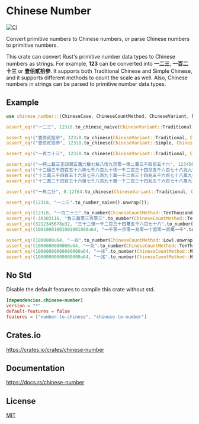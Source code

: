 Chinese Number
====================

[![CI](https://github.com/magiclen/chinese-number/actions/workflows/ci.yml/badge.svg)](https://github.com/magiclen/chinese-number/actions/workflows/ci.yml)

Convert primitive numbers to Chinese numbers, or parse Chinese numbers to primitive numbers.

This crate can convert Rust's primitive number data types to Chinese numbers as strings. For example, **123** can be converted into **一二三**, **一百二十三** or **壹佰貳拾參**. It supports both Traditional Chinese and Simple Chinese, and it supports different methods to count the scale as well. Also, Chinese numbers in strings can be parsed to primitive number data types.

## Example

```rust
use chinese_number::{ChineseCase, ChineseCountMethod, ChineseVariant, NumberToChinese, ChineseToNumber};

assert_eq!("一二三", 123i8.to_chinese_naive(ChineseVariant::Traditional, ChineseCase::Lower));

assert_eq!("壹佰貳拾參", 123i8.to_chinese(ChineseVariant::Traditional, ChineseCase::Upper, ChineseCountMethod::TenThousand).unwrap());
assert_eq!("壹佰贰拾参", 123i8.to_chinese(ChineseVariant::Simple, ChineseCase::Upper, ChineseCountMethod::TenThousand).unwrap());

assert_eq!("一百二十三", 123i8.to_chinese(ChineseVariant::Traditional, ChineseCase::Lower, ChineseCountMethod::TenThousand).unwrap());

assert_eq!("一極二載三正四澗五溝六穰七秭八垓九京零一億二萬三千四百五十六", 1234567890123456i64.to_chinese(ChineseVariant::Traditional, ChineseCase::Lower, ChineseCountMethod::Low).unwrap());
assert_eq!("十二穰三千四百五十六秭七千八百九十垓一千二百三十四京五千六百七十八兆九千零一十二億三千四百五十六萬七千八百九十", 123456789012345678901234567890i128.to_chinese(ChineseVariant::Traditional, ChineseCase::Lower, ChineseCountMethod::TenThousand).unwrap());
assert_eq!("十二萬三千四百五十六京七千八百九十萬一千二百三十四兆五千六百七十八萬九千零一十二億三千四百五十六萬七千八百九十", 123456789012345678901234567890i128.to_chinese(ChineseVariant::Traditional, ChineseCase::Lower, ChineseCountMethod::Middle).unwrap());
assert_eq!("十二萬三千四百五十六億七千八百九十萬一千二百三十四兆五千六百七十八萬九千零一十二億三千四百五十六萬七千八百九十", 123456789012345678901234567890i128.to_chinese(ChineseVariant::Traditional, ChineseCase::Lower, ChineseCountMethod::High).unwrap());

assert_eq!("一角二分", 0.12f64.to_chinese(ChineseVariant::Traditional, ChineseCase::Lower, ChineseCountMethod::TenThousand).unwrap());

assert_eq!(123i8, "一二三".to_number_naive().unwrap());

assert_eq!(123i8, "一百二十三".to_number(ChineseCountMethod::TenThousand).unwrap());
assert_eq!(-30303i16, "負三萬零三百零三".to_number(ChineseCountMethod::TenThousand).unwrap());
assert_eq!(3212345678u32, "三十二億一千二百三十四萬五千六百七十八".to_number(ChineseCountMethod::TenThousand).unwrap());
assert_eq!(10010001001001001000u64, "一千零一京零一兆零一十億零一百萬一千".to_number(ChineseCountMethod::TenThousand).unwrap());

assert_eq!(1000000u64, "一兆".to_number(ChineseCountMethod::Low).unwrap());
assert_eq!(1000000000000u64, "一兆".to_number(ChineseCountMethod::TenThousand).unwrap());
assert_eq!(10000000000000000u64, "一兆".to_number(ChineseCountMethod::Middle).unwrap());
assert_eq!(10000000000000000u64, "一兆".to_number(ChineseCountMethod::High).unwrap());
```

## No Std

Disable the default features to compile this crate without std.

```toml
[dependencies.chinese-number]
version = "*"
default-features = false
features = ["number-to-chinese", "chinese-to-number"]
```

## Crates.io

https://crates.io/crates/chinese-number

## Documentation

https://docs.rs/chinese-number

## License

[MIT](LICENSE)